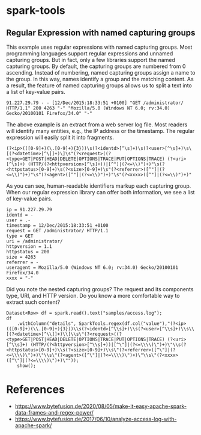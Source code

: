 # spark-tools
 
## Regular Expression with named capturing groups

This example uses regular expressions with named capturing groups. Most programming languages support regular expressions and unnamed capturing groups. But in fact, only a few libraries support the named capturing groups. By default, the capturing groups are numbered from 0 ascending. Instead of numbering, named capturing groups assign a name to the group. In this way, names identify a group and the matching content.
As a result, the feature of named capturing groups allows us to split a text into a list of key-value pairs.

    91.227.29.79 - - [12/Dec/2015:18:33:51 +0100] "GET /administrator/ HTTP/1.1" 200 4263 "-" "Mozilla/5.0 (Windows NT 6.0; rv:34.0) Gecko/20100101 Firefox/34.0" "-"

The above example is an extract from a web server log file. Most readers will identify many entities, e.g., the IP address or the timestamp. The regular expression will easily split it into fragments.

    (?<ip>(([0-9]+)(\.[0-9]+){3}))\s(?<identd>[^\s]+)\s(?<user>[^\s]+)\s\[(?<datetime>[^\]]+)\]\s"(?<request>((?<type>GET|POST|HEAD|DELETE|OPTIONS|TRACE|PUT|OPTIONS|TRACE) (?<uri>[^\s]+) (HTTP/(?<httpversion>[^\s]+))|[^"]|(?<=\\)")+)"\s(?<httpstatus>[0-9]+)\s(?<size>[0-9]+)\s"(?<referrer>([^"]|(?<=\\)")+)"\s"(?<agent>([^"]|(?<=\\)")+)"\s"(?<xxxx>([^"]|(?<=\\)")+)"
    
As you can see, human-readable identifiers markup each capturing group.  When our regular expression library can offer both information, we see a list of key-value pairs.

    ip = 91.227.29.79
    identd = - 
    user = .- 
    timestamp = 12/Dec/2015:18:33:51 +0100
    request = GET /administrator/ HTTP/1.1
    type = GET
    uri = /administrator/
    httpversion = 1.1
    httpstatus = 200 
    size = 4263
    referrer = - 
    useragent = Mozilla/5.0 (Windows NT 6.0; rv:34.0) Gecko/20100101 Firefox/34.0
    xxxx = "-"

Did you note the nested capturing groups? The request and its components type, URI, and HTTP version. Do you know a more comfortable way to extract such content?

    Dataset<Row> df = spark.read().text("samples/access.log");
    df
        .withColumn("details", SparkTools.regex(df.col("value"),"(?<ip>(([0-9]+)(\\.[0-9]+){3}))\\s(?<identd>[^\\s]+)\\s(?<user>[^\\s]+)\\s\\[(?<datetime>[^\\]]+)\\]\\s\"(?<request>((?<type>GET|POST|HEAD|DELETE|OPTIONS|TRACE|PUT|OPTIONS|TRACE) (?<uri>[^\\s]+) (HTTP/(?<httpversion>[^\\s]+))|[^\"]|(?<=\\\\)\")+)\"\\s(?<httpstatus>[0-9]+)\\s(?<size>[0-9]+)\\s\"(?<referrer>([^\"]|(?<=\\\\)\")+)\"\\s\"(?<agent>([^\"]|(?<=\\\\)\")+)\"\\s\"(?<xxxx>([^\"]|(?<=\\\\)\")+)\""));
        show();

# References
* https://www.bytefusion.de/2020/08/05/make-it-easy-apache-spark-data-frames-and-regex-power/
* https://www.bytefusion.de/2017/06/10/analyze-access-log-with-apache-spark/
  

